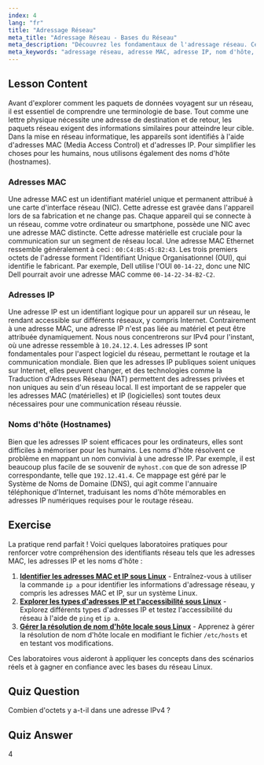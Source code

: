```yaml
---
index: 4
lang: "fr"
title: "Adressage Réseau"
meta_title: "Adressage Réseau - Bases du Réseau"
meta_description: "Découvrez les fondamentaux de l'adressage réseau. Ce guide explique les adresses MAC, les adresses IP et les noms d'hôte, des concepts clés pour comprendre la communication des appareils dans le réseau Linux."
meta_keywords: "adressage réseau, adresse MAC, adresse IP, nom d'hôte, identifiants réseau, réseau Linux, bases réseau, débutant, tutoriel, guide"
---
```


## Lesson Content

Avant d'explorer comment les paquets de données voyagent sur un réseau, il est essentiel de comprendre une terminologie de base. Tout comme une lettre physique nécessite une adresse de destination et de retour, les paquets réseau exigent des informations similaires pour atteindre leur cible. Dans la mise en réseau informatique, les appareils sont identifiés à l'aide d'adresses MAC (Media Access Control) et d'adresses IP. Pour simplifier les choses pour les humains, nous utilisons également des noms d'hôte (hostnames).

### Adresses MAC

Une adresse MAC est un identifiant matériel unique et permanent attribué à une carte d'interface réseau (NIC). Cette adresse est gravée dans l'appareil lors de sa fabrication et ne change pas. Chaque appareil qui se connecte à un réseau, comme votre ordinateur ou smartphone, possède une NIC avec une adresse MAC distincte. Cette adresse matérielle est cruciale pour la communication sur un segment de réseau local. Une adresse MAC Ethernet ressemble généralement à ceci : `00:C4:B5:45:B2:43`. Les trois premiers octets de l'adresse forment l'Identifiant Unique Organisationnel (OUI), qui identifie le fabricant. Par exemple, Dell utilise l'OUI `00-14-22`, donc une NIC Dell pourrait avoir une adresse MAC comme `00-14-22-34-B2-C2`.

### Adresses IP

Une adresse IP est un identifiant logique pour un appareil sur un réseau, le rendant accessible sur différents réseaux, y compris Internet. Contrairement à une adresse MAC, une adresse IP n'est pas liée au matériel et peut être attribuée dynamiquement. Nous nous concentrerons sur IPv4 pour l'instant, où une adresse ressemble à `10.24.12.4`. Les adresses IP sont fondamentales pour l'aspect logiciel du réseau, permettant le routage et la communication mondiale. Bien que les adresses IP publiques soient uniques sur Internet, elles peuvent changer, et des technologies comme la Traduction d'Adresses Réseau (NAT) permettent des adresses privées et non uniques au sein d'un réseau local. Il est important de se rappeler que les adresses MAC (matérielles) et IP (logicielles) sont toutes deux nécessaires pour une communication réseau réussie.

### Noms d'hôte (Hostnames)

Bien que les adresses IP soient efficaces pour les ordinateurs, elles sont difficiles à mémoriser pour les humains. Les noms d'hôte résolvent ce problème en mappant un nom convivial à une adresse IP. Par exemple, il est beaucoup plus facile de se souvenir de `myhost.com` que de son adresse IP correspondante, telle que `192.12.41.4`. Ce mappage est géré par le Système de Noms de Domaine (DNS), qui agit comme l'annuaire téléphonique d'Internet, traduisant les noms d'hôte mémorables en adresses IP numériques requises pour le routage réseau.

## Exercise

La pratique rend parfait ! Voici quelques laboratoires pratiques pour renforcer votre compréhension des identifiants réseau tels que les adresses MAC, les adresses IP et les noms d'hôte :

1. **[Identifier les adresses MAC et IP sous Linux](https://labex.io/fr/labs/comptia-identify-mac-and-ip-addresses-in-linux-592731)** - Entraînez-vous à utiliser la commande `ip a` pour identifier les informations d'adressage réseau, y compris les adresses MAC et IP, sur un système Linux.
2. **[Explorer les types d'adresses IP et l'accessibilité sous Linux](https://labex.io/fr/labs/comptia-explore-ip-address-types-and-reachability-in-linux-592780)** - Explorez différents types d'adresses IP et testez l'accessibilité du réseau à l'aide de `ping` et `ip a`.
3. **[Gérer la résolution de nom d'hôte locale sous Linux](https://labex.io/fr/labs/comptia-manage-local-hostname-resolution-in-linux-592792)** - Apprenez à gérer la résolution de nom d'hôte locale en modifiant le fichier `/etc/hosts` et en testant vos modifications.

Ces laboratoires vous aideront à appliquer les concepts dans des scénarios réels et à gagner en confiance avec les bases du réseau Linux.

## Quiz Question

Combien d'octets y a-t-il dans une adresse IPv4 ?

## Quiz Answer

4
